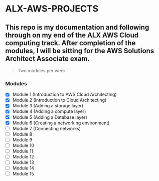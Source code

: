 # ALX-AWS-PROJECTS
## This repo is my documentation and following through on my end of the ALX AWS Cloud computing track. After completion of the modules, I will be sitting for the AWS Solutions Architect Associate exam.
> Two modules per week.
### Modules
- [x] Module 1 (Introduction to AWS Cloud Architecting)
- [x] Module 2 (Introduction to Cloud Architecting)
- [x] Module 3 (Adding a storage layer)
- [x] Module 4 (Adding a compute layer)
- [x] Module 5 (Adding a Database layer)
- [x] Module 6 (Creating a networking environment)
- [ ] Module 7 (Connecting networks)
- [ ] Module 8
- [ ] Module 9
- [ ] Module 10
- [ ] Module 11
- [ ] Module 12
- [ ] Module 13
- [ ] Module 14
- [ ] Module 15 

